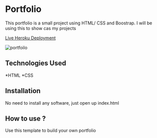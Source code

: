 # Portfolio

This portfolio is a small project using HTML/ CSS and Boostrap. I will be using this to show cas my projects

[Live Heroku Deployment](https://portfolio-wahab.herokuapp.com/)

![portfoilo](https://user-images.githubusercontent.com/104411551/173957028-9df96be9-f202-40fe-aeb9-dbc0611f3a08.png)


## Technologies Used

*HTML
*CSS

## Installation

No need to install any software, just open up index.html

## How to use ?

Use this template to build your own portfolio
